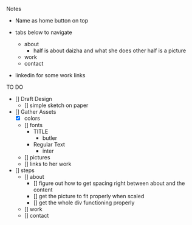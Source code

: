 Notes 

- Name as home button on top
- tabs below to navigate
    - about
        - half is about daizha and what she does other half is a picture
    - work 
    - contact

- linkedin for some work links

TO DO
- [] Draft Design 
    - [] simple sketch on paper
- [] Gather Assets 
    - [x] colors
    - [] fonts
        - TITLE
            - butler
        - Regular Text
            - inter
    - [] pictures
    - [] links to her work
- [] steps
    - [] about
        - [] figure out how to get spacing right between about and the content
        - [] get the picture to fit properly when scaled
        - [] get the whole div functioning properly
    - [] work
    - [] contact